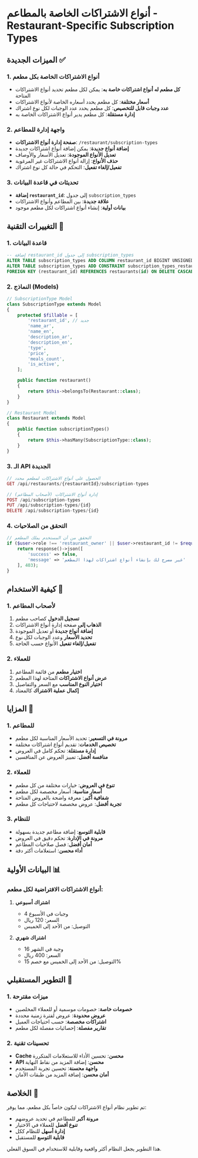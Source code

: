 # أنواع الاشتراكات الخاصة بالمطاعم - Restaurant-Specific Subscription Types

## الميزات الجديدة ✅

### 1. أنواع الاشتراكات الخاصة بكل مطعم
- **كل مطعم له أنواع اشتراكات خاصة به**: يمكن لكل مطعم تحديد أنواع الاشتراكات المتاحة
- **أسعار مختلفة**: كل مطعم يحدد أسعاره الخاصة لأنواع الاشتراكات
- **عدد وجبات قابل للتخصيص**: كل مطعم يحدد عدد الوجبات لكل نوع اشتراك
- **إدارة مستقلة**: كل مطعم يدير أنواع الاشتراكات الخاصة به

### 2. واجهة إدارة للمطاعم
- **صفحة إدارة أنواع الاشتراكات**: `/restaurant/subscription-types`
- **إضافة أنواع جديدة**: يمكن إضافة أنواع اشتراكات جديدة
- **تعديل الأنواع الموجودة**: تعديل الأسعار والأوصاف
- **حذف الأنواع**: إزالة أنواع الاشتراكات غير المرغوبة
- **تفعيل/إلغاء تفعيل**: التحكم في حالة كل نوع اشتراك

### 3. تحديثات في قاعدة البيانات
- **إضافة `restaurant_id`**: إلى جدول `subscription_types`
- **علاقة جديدة**: بين المطاعم وأنواع الاشتراكات
- **بيانات أولية**: إنشاء أنواع اشتراكات لكل مطعم موجود

## التغييرات التقنية 🔧

### 1. قاعدة البيانات
```sql
-- إضافة restaurant_id إلى جدول subscription_types
ALTER TABLE subscription_types ADD COLUMN restaurant_id BIGINT UNSIGNED NOT NULL;
ALTER TABLE subscription_types ADD CONSTRAINT subscription_types_restaurant_id_foreign 
FOREIGN KEY (restaurant_id) REFERENCES restaurants(id) ON DELETE CASCADE;
```

### 2. النماذج (Models)
```php
// SubscriptionType Model
class SubscriptionType extends Model
{
    protected $fillable = [
        'restaurant_id', // جديد
        'name_ar',
        'name_en',
        'description_ar',
        'description_en',
        'type',
        'price',
        'meals_count',
        'is_active',
    ];

    public function restaurant()
    {
        return $this->belongsTo(Restaurant::class);
    }
}

// Restaurant Model
class Restaurant extends Model
{
    public function subscriptionTypes()
    {
        return $this->hasMany(SubscriptionType::class);
    }
}
```

### 3. الـ API الجديدة
```php
// الحصول على أنواع الاشتراكات لمطعم محدد
GET /api/restaurants/{restaurantId}/subscription-types

// إدارة أنواع الاشتراكات (لأصحاب المطاعم)
POST /api/subscription-types
PUT /api/subscription-types/{id}
DELETE /api/subscription-types/{id}
```

### 4. التحقق من الصلاحيات
```php
// التحقق من أن المستخدم يملك المطعم
if ($user->role !== 'restaurant_owner' || $user->restaurant_id != $request->restaurant_id) {
    return response()->json([
        'success' => false,
        'message' => 'غير مصرح لك بإنشاء أنواع اشتراكات لهذا المطعم'
    ], 403);
}
```

## كيفية الاستخدام 📖

### 1. لأصحاب المطاعم
1. **تسجيل الدخول** كصاحب مطعم
2. **الذهاب إلى** صفحة إدارة أنواع الاشتراكات
3. **إضافة أنواع جديدة** أو تعديل الموجودة
4. **تحديد الأسعار** وعدد الوجبات لكل نوع
5. **تفعيل/إلغاء تفعيل** الأنواع حسب الحاجة

### 2. للعملاء
1. **اختيار مطعم** من قائمة المطاعم
2. **عرض أنواع الاشتراكات** المتاحة لهذا المطعم
3. **اختيار النوع المناسب** مع السعر والتفاصيل
4. **إكمال عملية الاشتراك** كالمعتاد

## المزايا 🎯

### 1. للمطاعم
- **مرونة في التسعير**: تحديد الأسعار المناسبة لكل مطعم
- **تخصيص الخدمات**: تقديم أنواع اشتراكات مختلفة
- **إدارة مستقلة**: تحكم كامل في العروض
- **منافسة أفضل**: تمييز العروض عن المنافسين

### 2. للعملاء
- **تنوع في العروض**: خيارات مختلفة من كل مطعم
- **أسعار مناسبة**: أسعار مخصصة لكل مطعم
- **شفافية أكبر**: معرفة واضحة بالعروض المتاحة
- **تجربة أفضل**: عروض مخصصة لاحتياجات كل مطعم

### 3. للنظام
- **قابلية التوسع**: إضافة مطاعم جديدة بسهولة
- **مرونة في الإدارة**: تحكم دقيق في العروض
- **أمان أفضل**: فصل صلاحيات المطاعم
- **أداء محسن**: استعلامات أكثر دقة

## البيانات الأولية 📊

### أنواع الاشتراكات الافتراضية لكل مطعم:
1. **اشتراك أسبوعي**
   - 4 وجبات في الأسبوع
   - السعر: 120 ريال
   - التوصيل: من الأحد إلى الخميس

2. **اشتراك شهري**
   - 16 وجبة في الشهر
   - السعر: 400 ريال
   - التوصيل: من الأحد إلى الخميس مع خصم 15%

## التطوير المستقبلي 🚀

### 1. ميزات مقترحة
- **خصومات خاصة**: خصومات موسمية أو للعملاء المخلصين
- **عروض محدودة**: عروض لفترة زمنية محددة
- **اشتراكات مخصصة**: حسب احتياجات العميل
- **تقارير مفصلة**: إحصائيات مفصلة لكل مطعم

### 2. تحسينات تقنية
- **Cache محسن**: تحسين الأداء للاستعلامات المتكررة
- **API محسن**: إضافة المزيد من نقاط النهاية
- **واجهة محسنة**: تحسين تجربة المستخدم
- **أمان محسن**: إضافة المزيد من طبقات الأمان

## الخلاصة 📝

تم تطوير نظام أنواع الاشتراكات ليكون خاصاً بكل مطعم، مما يوفر:
- **مرونة أكبر** للمطاعم في تحديد عروضهم
- **تنوع أفضل** للعملاء في الاختيار
- **إدارة أسهل** للنظام ككل
- **قابلية التوسع** للمستقبل

هذا التطوير يجعل النظام أكثر واقعية وقابلية للاستخدام في السوق الفعلي.
